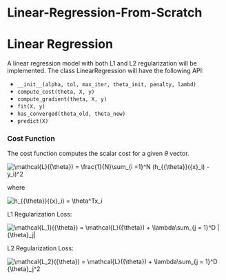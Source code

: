 # Linear-Regression-From-Scratch

# **Linear Regression**

A linear regression model with both L1 and L2 regularization will be implemented. The class LinearRegression will have the following API:

* `__init__(alpha, tol, max_iter, theta_init, penalty, lambd)`
* `compute_cost(theta, X, y)`
* `compute_gradient(theta, X, y)`
* `fit(X, y)`
* `has_converged(theta_old, theta_new)`
* `predict(X)`

### **Cost Function**

The cost function computes the scalar cost for a given $\theta$ vector. 


<img src="https://latex.codecogs.com/svg.image?\mathcal{L}({\theta})&space;=&space;\frac{1}{N}\sum_{i&space;=1}^N&space;(h_{{\theta}}({x}_i)&space;-&space;y_i)^2" title="\mathcal{L}({\theta}) = \frac{1}{N}\sum_{i =1}^N (h_{{\theta}}({x}_i) - y_i)^2" />

where

<img src="https://latex.codecogs.com/svg.image?h_{{\theta}}({x}_i)&space;=&space;\theta^Tx_i" title="h_{{\theta}}({x}_i) = \theta^Tx_i" />

L1 Regularization Loss:

<img src="https://latex.codecogs.com/svg.image?\mathcal{L_1}({\theta})&space;=&space;\mathcal{L}({\theta})&space;&plus;&space;\lambda\sum_{j&space;=&space;1}^D&space;&space;|{\theta}_j|" title="\mathcal{L_1}({\theta}) = \mathcal{L}({\theta}) + \lambda\sum_{j = 1}^D |{\theta}_j|" />

L2 Regularization Loss:

<img src="https://latex.codecogs.com/svg.image?\mathcal{L_2}({\theta})&space;=&space;\mathcal{L}({\theta})&space;&plus;&space;\lambda\sum_{j&space;=&space;1}^D&space;&space;{\theta}_j^2&space;" title="\mathcal{L_2}({\theta}) = \mathcal{L}({\theta}) + \lambda\sum_{j = 1}^D {\theta}_j^2 " />

